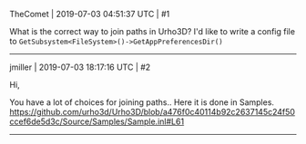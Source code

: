 TheComet | 2019-07-03 04:51:37 UTC | #1

What is the correct way to join paths in Urho3D? I'd like to write a config file to ```GetSubsystem<FileSystem>()->GetAppPreferencesDir()```

-------------------------

jmiller | 2019-07-03 18:17:16 UTC | #2

Hi,

You have a lot of choices for joining paths.. Here it is done in Samples.
https://github.com/urho3d/Urho3D/blob/a476f0c40114b92c2637145c24f50ccef6de5d3c/Source/Samples/Sample.inl#L61

-------------------------

